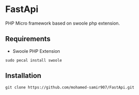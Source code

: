 # FastApi
PHP Micro framework based on swoole php extension.

## Requirements
- Swoole PHP Extension
```
sudo pecal install swoole
```

## Installation
```
git clone https://github.com/mohamed-samir907/FastApi.git
```
